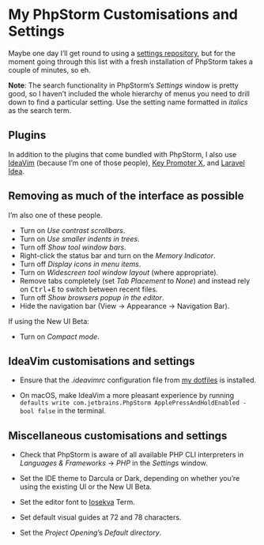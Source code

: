<!---
# This file is distributed under the Creative Commons Attribution 4.0
# International License. To view a copy of this license, please visit
# <http://creativecommons.org/licenses/by/4.0/>.

collections:
  - 'jetbrains-ides'
  - 'notes'
git: '$Metadata$'
template: .templates/base-note.html.twig
--->

My PhpStorm Customisations and Settings
=======================================

Maybe one day I’ll get round to using a [settings repository][], but for
the moment going through this list with a fresh installation of PhpStorm
takes a couple of minutes, so eh.

**Note**: The search functionality in PhpStorm’s *Settings* window is
pretty good, so I haven’t included the whole hierarchy of menus you need
to drill down to find a particular setting. Use the setting name
formatted in *italics* as the search term.

  [settings repository]: <https://www.jetbrains.com/help/phpstorm/settings-tools-settings-repository.html>


## Plugins

In addition to the plugins that come bundled with PhpStorm, I also use
[IdeaVim][] (because I’m one of those people), [Key Promoter X][], and
[Laravel Idea][].

  [IdeaVim]: <https://github.com/JetBrains/ideavim>
  [Key Promoter X]: <https://plugins.jetbrains.com/plugin/9792-key-promoter-x>
  [Laravel Idea]: <https://plugins.jetbrains.com/plugin/13441-laravel-idea>


## Removing as much of the interface as possible

I’m also one of these people.

- Turn on *Use contrast scrollbars*.
- Turn on *Use smaller indents in trees*.
- Turn off *Show tool window bars*.
- Right-click the status bar and turn on the *Memory Indicator*.
- Turn off *Display icons in menu items*.
- Turn on *Widescreen tool window layout* (where appropriate).
- Remove tabs completely (set *Tab Placement* to *None*) and instead
  rely on <kbd>Ctrl</kbd>+<kbd>E</kbd> to switch between recent files.
- Turn off *Show browsers popup in the editor*.
- Hide the navigation bar (<span class="os-menu-item">View</span> →
  <span class="os-menu-item">Appearance</span> →
  <span class="os-menu-item">Navigation Bar</span>).

If using the New UI Beta:

- Turn on *Compact mode*.


## IdeaVim customisations and settings

- Ensure that the *.ideavimrc* configuration file from [my dotfiles][]
  is installed.
- On macOS, make IdeaVim a more pleasant experience by running
  `defaults write com.jetbrains.PhpStorm ApplePressAndHoldEnabled -bool false`
  in the terminal.

  [my dotfiles]: <https://www.robotinaponcho.net/git/#toolbox>


## Miscellaneous customisations and settings

- Check that PhpStorm is aware of all available PHP CLI interpreters in
  *Languages & Frameworks* → *PHP* in the *Settings* window.
- Set the IDE theme to Darcula or Dark, depending on whether you’re
  using the existing UI or the New UI Beta.
- Set the editor font to [Iosekva][] Term.
- Set default visual guides at 72 and 78 characters.
- Set the *Project Opening*’s *Default directory*.

  [Iosekva]: <https://typeof.net/Iosevka/>
